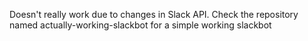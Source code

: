 Doesn't really work due to changes in Slack API. Check the repository named actually-working-slackbot for a simple working slackbot
